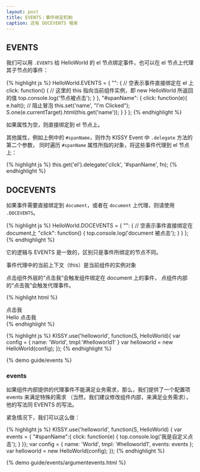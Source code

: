 ```yaml
---
layout: post
title: EVENTS：事件绑定机制
caption: 还有 DOCEVENTS 哦亲
---
```


## EVENTS

我们可以用 `.EVENTS` 给 HelloWorld 的 el 节点绑定事件，也可以在 el 节点上代理其子节点的事件：

{% highlight js %}
HelloWorld.EVENTS = {
    "": { // 空表示事件直接绑定在 el 上
        click: function() {
            // 这里的 this 指向当前组件实例，即 new HelloWorld 所返回的值
            top.console.log('节点被点击');
        }
    },
    "#spanName": {
        click: function(e){
            e.halt();   // 阻止冒泡
            this.set('name', "I'm Clicked");
            S.one(e.currentTarget).html(this.get('name'));
        }
    }
};
{% endhighlight %}

如果属性为空，则直接绑定到 el 节点上。

其他属性，例如上例中的 `#spanName`，则作为 KISSY Event 中 `.delegate` 方法的第二个参数，
同时遍历 `#spanName` 属性所指的对象，将这些事件代理到 el 节点上：

{% highlight js %}
this.get('el').delegate('click', '#spanName', fn);
{% endhighlight %}

## DOCEVENTS

如果事件需要直接绑定到 `document`，或者在 `document` 上代理，则请使用 `.DOCEVENTS`。

{% highlight js %}
HelloWorld.DOCEVENTS = {
    "": { // 空表示事件直接绑定在document上
        "click": function() {
            top.console.log('document 被点击');
        }
    }
};
{% endhighlight %}

它的逻辑与 EVENTS 是一致的，区别只是事件所绑定的节点不同。

<div class="tips">事件代理中的当前上下文（this）是当前组件的实例对象</div>

点击组件外层的“点击我”会触发组件绑定在 document 上的事件，
点组件内部的“点击我”会触发代理事件。

{% highlight html %}
<div id="container1">
    点击我
    <div id="helloworld1">
        <span>Hello <span id="spanName">点击我</span></span>
    </div>
</div>
{% endhighlight %}

{% highlight js %}
KISSY.use('helloworld', function(S, HelloWorld){
    var config = {
        name: 'World',
        tmpl:'#helloworld1'
    }
    var helloworld = new HelloWorld(config);
});
{% endhighlight %}

{% demo guide/events %}

### events

如果组件内部提供的代理事件不能满足业务需求，那么，我们提供了一个配置项 events 来满足特殊的需求
（当然，我们建议修改组件内部，来满足业务需求），他的写法同 EVENTS 的写法。

紧急情况下，我们可以这么做：

{% highlight js %}
KISSY.use('helloworld', function(S, HelloWorld) {
    var events = {
        "#spanName":{
            click: function(e) {
                top.console.log('我是自定义点击');
            }
        }};
    var config = {
        name: 'World',
        tmpl: '#helloworld1',
        events: events
    };
    var helloworld = new HelloWorld(config);
});
{% endhighlight %}

{% demo guide/events/argumentevents.html %}